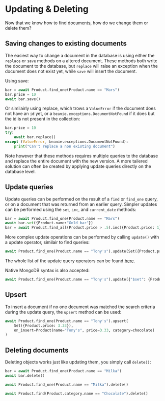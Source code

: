# Updating & Deleting

Now that we know how to find documents, how do we change them or delete them?


## Saving changes to existing documents

The easiest way to change a document in the database is using either the `replace` or `save` methods on a altered document. These methods both write the document to the database, but `replace` will raise an exception when the document does not exist yet, while `save` will insert the document. 

Using save:
```python
bar = await Product.find_one(Product.name == "Mars")
bar.price = 10
await bar.save()
```
Or similairly using replace, which trows a `ValueError` if the document does not have an `id` yet, or a `beanie.exceptions.DocumentNotFound` if it does but the id is not present in the collection:
```python
bar.price = 10
try:
    await bar.replace()
except (ValueError, beanie.exceptions.DocumentNotFound):
    print("Can't replace a non existing document")
```

Note however that these methods requires multiple queries to the database and replace the entire document with the new version. A more tailered solution can often be created by applying update queries directly on the database level.

## Update queries

Update queries can be performed on the result of a `find` or `find_one` query, or on a document that was returned from an earlier query. Simpler updates can be performed using the `set`, `inc`, and `current_date` methods:
```python
bar = await Product.find_one(Product.name == "Mars")
await bar.set({Product.name:"Gold bar"})
bar = await Product.find_all(Product.price > .5).inc({Product.price: 1})
```

More complex update operations can be performed by calling `update()` with a update operator, similair to find queries:
```python
await Product.find_one(Product.name == "Tony's").update(Set({Product.price: 3.33}))
```
The whole list of the update query operators can be found [here](/api-documentation/operators/update).

Native MongoDB syntax is also accepted:
```python
await Product.find_one(Product.name == "Tony's").update({"$set": {Product.price: 3.33}})
```

## Upsert

To insert a document if no one document was matched the search criteria during the update query, the `upsert` method can be used:
```python
await Product.find_one(Product.name == "Tony's").upsert(
    Set({Product.price: 3.33}), 
    on_insert=Product(name="Tony's", price=3.33, category=chocolate)
)
```

## Deleting documents

Deleting objects works just like updating them, you simply call `delete()`: 


```python
bar = await Product.find_one(Product.name == "Milka")
await bar.delete()

await Product.find_one(Product.name == "Milka").delete()

await Product.find(Product.category.name == "Chocolate").delete()
```
